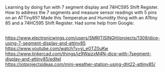 Learning by doing fun with 7 segment display and 74HC595 Shift Register. How to address the 7 segments and measure sensor readings with 5 pins on an ATTiny85?
Made this Temperatue and Humidity thing with an ATtiny 85 and a 74HC595 Shift Register. Had some help from Google:

<BR>https://www.electronicwings.com/users/SMRITISINGH/projects/1309/dice-using-7-segment-display-and-attiny85
<BR>https://www.youtube.com/watch?v=yi_e0TZ0uKw
<BR>https://www.tinkercad.com/things/jz9WaizxM4N-dice-with-7segment-display-and-attiny85/editel
<BR>https://iotprojectsideas.com/mini-weather-station-using-dht22-attiny85/
<BR>
